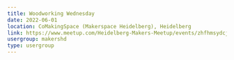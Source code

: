 ```yaml
---
title: Woodworking Wednesday
date: 2022-06-01
location: CoMakingSpace (Makerspace Heidelberg), Heidelberg
link: https://www.meetup.com/Heidelberg-Makers-Meetup/events/zhfhmsydcjbcb/
usergroup: makershd
type: usergroup
---
```

